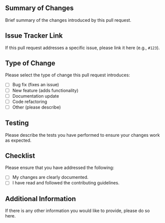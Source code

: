 ## Summary of Changes

Brief summary of the changes introduced by this pull request.

## Issue Tracker Link

If this pull request addresses a specific issue, please link it here (e.g., `#123`).

## Type of Change

Please select the type of change this pull request introduces:

- [ ] Bug fix (fixes an issue)
- [ ] New feature (adds functionality)
- [ ] Documentation update
- [ ] Code refactoring
- [ ] Other (please describe)

## Testing

Please describe the tests you have performed to ensure your changes work as expected.

## Checklist

Please ensure that you have addressed the following:

- [ ] My changes are clearly documented.
- [ ] I have read and followed the contributing guidelines.

## Additional Information

If there is any other information you would like to provide, please do so here.
